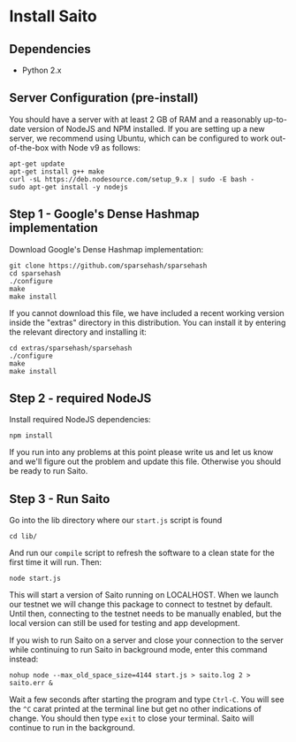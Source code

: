 # Install Saito

## Dependencies
- Python 2.x

## Server Configuration (pre-install)

You should have a server with at least 2 GB of RAM and a reasonably 
up-to-date version of NodeJS and NPM installed. If you are setting
up a new server, we recommend using Ubuntu, which can be configured
to work out-of-the-box with Node v9 as follows:
```
apt-get update
apt-get install g++ make
curl -sL https://deb.nodesource.com/setup_9.x | sudo -E bash -
sudo apt-get install -y nodejs
```



## Step 1 - Google's Dense Hashmap implementation

Download Google's Dense Hashmap implementation:
```
git clone https://github.com/sparsehash/sparsehash
cd sparsehash
./configure
make
make install
```

If you cannot download this file, we have included a recent working
version inside the "extras" directory in this distribution. You can 
install it by entering the relevant directory and installing it:
```
cd extras/sparsehash/sparsehash
./configure
make
make install
```



## Step 2 - required NodeJS

Install required NodeJS dependencies:
```
npm install
```

If you run into any problems at this point please write us and let us
know and we'll figure out the problem and update this file. Otherwise
you should be ready to run Saito.



## Step 3 - Run Saito

Go into the lib directory where our `start.js` script is found
```
cd lib/
```

And run our `compile` script to refresh the software to a clean state
for the first time it will run. Then:
```
node start.js
```

This will start a version of Saito running on LOCALHOST. When we launch
our testnet we will change this package to connect to testnet by default.
Until then, connecting to the testnet needs to be manually enabled, but 
the local version can still be used for testing and app development.

If you wish to run Saito on a server and close your connection to the 
server while continuing to run Saito in background mode, enter this
command instead:
```
nohup node --max_old_space_size=4144 start.js > saito.log 2 > saito.err &
```

Wait a few seconds after starting the program and type `Ctrl-C`. You
will see the `^C` carat printed at the terminal line but get no other
indications of change. You should then type `exit` to close your 
terminal. Saito will continue to run in the background.
